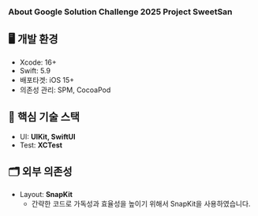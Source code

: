 ### About Google Solution Challenge 2025 Project SweetSan

## 🖥️ 개발 환경
- Xcode: 16+
- Swift: 5.9
- 배포타겟: iOS 15+
- 의존성 관리: SPM, CocoaPod

## 🔑 핵심 기술 스택
- UI: **UIKit, SwiftUI**
- Test: **XCTest**

## 🗂️ 외부 의존성
- Layout: **SnapKit**
  - 간략한 코드로 가독성과 효율성을 높이기 위해서 SnapKit을 사용하였습니다.

